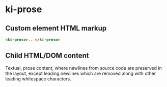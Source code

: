 # ki-prose

## Custom element HTML markup

```html
<ki-prose>...</ki-prose>
```

## Child HTML/DOM content

Textual, prose content, where newlines from source code are preserved in the layout, except leading newlines which are removed along with other leading whitespace characters.
